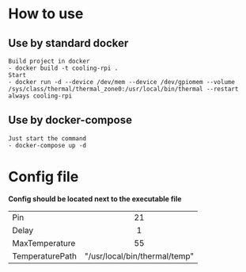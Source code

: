 # How to use

## Use by standard docker

    Build project in docker
    - docker build -t cooling-rpi .
    Start
    - docker run -d --device /dev/mem --device /dev/gpiomem --volume /sys/class/thermal/thermal_zone0:/usr/local/bin/thermal --restart always cooling-rpi

## Use by docker-compose

    Just start the command
    - docker-compose up -d

# Config file
**Сonfig should be located next to the executable file** 

|                 |               |       
| -------------   |:-------------:| 
| Pin             | 21            | 
| Delay           | 1             | 
| MaxTemperature  | 55            | 
| TemperaturePath | "/usr/local/bin/thermal/temp"      | 